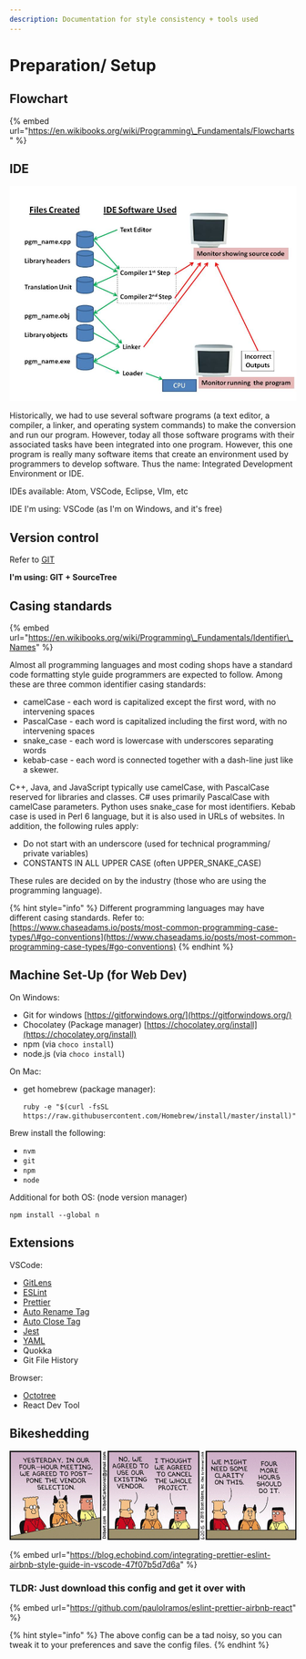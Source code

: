 ```yaml
---
description: Documentation for style consistency + tools used
---
```


# Preparation/ Setup

## Flowchart

{% embed url="https://en.wikibooks.org/wiki/Programming\_Fundamentals/Flowcharts" %}

## IDE

![](../../../.gitbook/assets/image%20%282%29.png)

Historically, we had to use several software programs \(a text editor, a compiler, a linker, and operating system commands\) to make the conversion and run our program. However, today all those software programs with their associated tasks have been integrated into one program. However, this one program is really many software items that create an environment used by programmers to develop software. Thus the name: Integrated Development Environment or IDE.

IDEs available: Atom, VSCode, Eclipse, VIm, etc

IDE I'm using: VSCode \(as I'm on Windows, and it's free\)

## Version control

Refer to [GIT](../../git/)

**I'm using: GIT + SourceTree**

## Casing standards

{% embed url="https://en.wikibooks.org/wiki/Programming\_Fundamentals/Identifier\_Names" %}

Almost all programming languages and most coding shops have a standard code formatting style guide programmers are expected to follow. Among these are three common identifier casing standards:

* camelCase - each word is capitalized except the first word, with no intervening spaces
* PascalCase - each word is capitalized including the first word, with no intervening spaces
* snake\_case - each word is lowercase with underscores separating words
* kebab-case - each word is connected together with a dash-line just like a skewer.

C++, Java, and JavaScript typically use camelCase, with PascalCase reserved for libraries and classes. C\# uses primarily PascalCase with camelCase parameters. Python uses snake\_case for most identifiers. Kebab case is used in Perl 6 language, but it is also used in URLs of websites. In addition, the following rules apply:

* Do not start with an underscore \(used for technical programming/ private variables\)
* CONSTANTS IN ALL UPPER CASE \(often UPPER\_SNAKE\_CASE\)

These rules are decided on by the industry \(those who are using the programming language\).

{% hint style="info" %}
Different programming languages may have different casing standards. Refer to: [https://www.chaseadams.io/posts/most-common-programming-case-types/\#go-conventions](https://www.chaseadams.io/posts/most-common-programming-case-types/#go-conventions)
{% endhint %}

## Machine Set-Up \(for Web Dev\)

On Windows: 

* Git for windows [https://gitforwindows.org/](https://gitforwindows.org/)
* Chocolatey \(Package manager\) [https://chocolatey.org/install](https://chocolatey.org/install)
* npm \(via `choco install`\)
* node.js \(via `choco install`\)

On Mac:

* get homebrew \(package manager\):

  ```text
  ruby -e "$(curl -fsSL https://raw.githubusercontent.com/Homebrew/install/master/install)"
  ```

 Brew install the following:

* `nvm`
* `git`
* `npm`
* `node`

Additional for both OS: \(node version manager\)

```text
npm install --global n
```

## Extensions

VSCode:

* [GitLens](https://marketplace.visualstudio.com/items?itemName=eamodio.gitlens) 
* [ESLint](https://marketplace.visualstudio.com/items?itemName=dbaeumer.vscode-eslint) 
* [Prettier](https://marketplace.visualstudio.com/items?itemName=esbenp.prettier-vscode)
* [Auto Rename Tag](https://marketplace.visualstudio.com/items?itemName=formulahendry.auto-rename-tag)
* [Auto Close Tag](https://marketplace.visualstudio.com/items?itemName=formulahendry.auto-close-tag)
* [Jest](https://marketplace.visualstudio.com/items?itemName=Orta.vscode-jest)
* [YAML](https://marketplace.visualstudio.com/items?itemName=redhat.vscode-yaml)
* Quokka
* Git File History

Browser:

* [Octotree](https://www.octotree.io/)
* React Dev Tool

## Bikeshedding 

![Source: Dilbert](../../../.gitbook/assets/image%20%2837%29.png)

{% embed url="https://blog.echobind.com/integrating-prettier-eslint-airbnb-style-guide-in-vscode-47f07b5d7d6a" %}

### TLDR: Just download this config and get it over with

{% embed url="https://github.com/paulolramos/eslint-prettier-airbnb-react" %}

{% hint style="info" %}
The above config can be a tad noisy, so you can tweak it to your preferences and save the config files.
{% endhint %}






